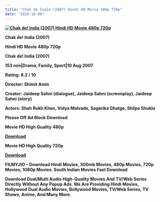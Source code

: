 ```yaml
---
title: "Chak de India (2007) Hindi HD Movie 480p 720p"
date: "2020-10-06"
---
```


[**![Chak de! India (2007) Hindi HD Movie 480p 720p ](https://1.bp.blogspot.com/-VDgp2HszgoU/XxmOsIYD1nI/AAAAAAAAEHc/IHHopCb5Pu885TQV04R0a1gLgYl9ypbhgCLcBGAsYHQ/s1600/chak_de_india988.webp "Chak de! India (2007) Hindi HD Movie 480p 720p ")**](https://1.bp.blogspot.com/-VDgp2HszgoU/XxmOsIYD1nI/AAAAAAAAEHc/IHHopCb5Pu885TQV04R0a1gLgYl9ypbhgCLcBGAsYHQ/s1600/chak_de_india988.webp)

 **Chak de! India (2007)**

**Hindi HD Movie 480p 720p** 

**Chak de! India (2007)**

**153 min|Drama, Family, Sport|10 Aug 2007**

**Rating: 8.2 / 10** 

**Director: Shimit Amin**

**Creator: Jaideep Sahni (dialogue), Jaideep Sahni (screenplay), Jaideep Sahni (story)**

**Actors: Shah Rukh Khan, Vidya Malvade, Sagarika Ghatge, Shilpa Shukla**

**Please Off Ad Block Download**

 **Movie HD High Quality 480p** 

**[Download](https://zee.gl/Nu4GBv)** 

 **Movie HD High Quality 720p** 

**[Download](https://zee.gl/8PbQQw2)** 

**FILMYJIO – Download Hindi Movies, 300mb Movies, 480p Movies, 720p Movies, 1080p Movies. South Indian Movies Fast Download**

**Download Dual/Multi Audio High-Quality Movies And TV/Web Series Directly Without Any Popup Ads. We Are Providing Hindi Movies, Hollywood Dual Audio Movies, Bollywood Movies, TV/Web Series, TV Shows, Anime, And Many More.**
